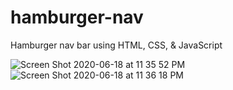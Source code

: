 # hamburger-nav
Hamburger nav bar using HTML, CSS, &amp; JavaScript

![Screen Shot 2020-06-18 at 11 35 52 PM](https://user-images.githubusercontent.com/65624731/85094360-9d585000-b1bc-11ea-9716-806790f37973.png) ![Screen Shot 2020-06-18 at 11 36 18 PM](https://user-images.githubusercontent.com/65624731/85094380-a77a4e80-b1bc-11ea-9fe2-111ebc736beb.png)
